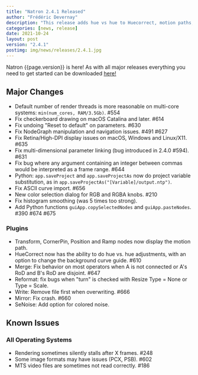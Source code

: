 ```yaml
---
title: "Natron 2.4.1 Released"
author: "Frédéric Devernay"
description: "This release adds hue vs hue to Huecorrect, motion paths, and a new color selection window."
categories: [news, release]
date: 2021-10-24
layout: post
version: "2.4.1"
postimg: img/news/releases/2.4.1.jpg
---
```


Natron {{page.version}} is here!  As with all major releases everything you need to get started can be downloaded [here!](https://natrongitHub.github.io/#download)

## Major Changes

- Default number of render threads is more reasonable on multi-core systems: `min(num_cores, RAM/3.5Gb)`. #554
- Fix checkerboard drawing on macOS Catalina and later. #614
- Fix undoing "Reset to default" on parameters. #630
- Fix NodeGraph manipulation and navigation issues. #491 #627
- Fix Retina/High-DPI display issues on macOS, Windows and Linux/X11. #635
- Fix multi-dimensional parameter linking (bug introduced in 2.4.0 #594). #631
- Fix bug where any argument containing an integer between commas would be interpreted as a frame range. #644
- Python: `app.saveProject`  and `app.saveProjectAs` now do project variable substitution, as in `app.saveProjectAs("[Variable]/output.ntp")`.
- Fix ASCII curve import. #656
- New color selection dialog for RGB and RGBA knobs. #210
- Fix histogram smoothing (was 5 times too strong).
- Add Python functions `guiApp.copySelectedNodes` and `guiApp.pasteNodes`. #390 #674 #675


### Plugins

- Transform, CornerPin, Position and Ramp nodes now display the motion path.
- HueCorrect now has the ability to do hue vs. hue adjustments, with an option to change the background curve guide. #610
- Merge: Fix behavior on most operators when A is not connected or A's RoD and B's RoD are disjoint. #647
- Reformat: fix bugs when "turn" is checked with Resize Type = None or Type = Scale.
- Write: Remove file first when overwriting. #666
- Mirror: Fix crash. #660
- SeNoise: Add option for colored noise.

## Known Issues

### All Operating Systems

- Rendering sometimes silently stalls after X frames. #248
- Some image formats may have issues (PCX, PSB). #602
- MTS video files are sometimes not read correctly. #186